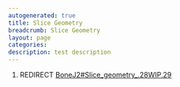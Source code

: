 ```yaml
---
autogenerated: true
title: Slice Geometry
breadcrumb: Slice Geometry
layout: page
categories: 
description: test description
---
```


1.  REDIRECT [BoneJ2\#Slice\_geometry\_.28WIP.29](BoneJ2#Slice_geometry_.28WIP.29 "wikilink")
